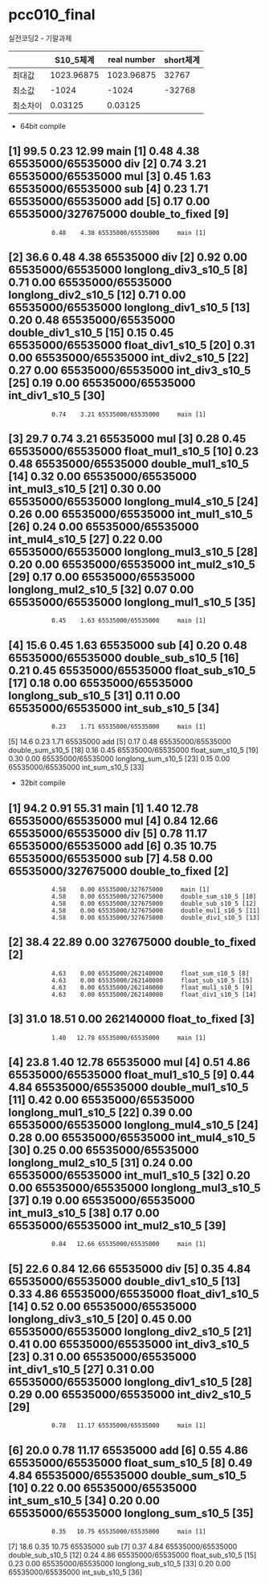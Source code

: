 # pcc010_final

실전코딩2 - 기말과제


|        | S10_5체계 | real number | short체계 |
| ------ | ------ | ------ | ------ |
| 최대값 | 1023.96875 | 1023.96875 | 32767 |
| 최소값 | -1024 | -1024 | -32768 |
| 최소차이 | 0.03125 | 0.03125 |  |



- 64bit compile

[1]     99.5    0.23   12.99                 main [1]
                0.48    4.38 65535000/65535000     div [2]
                0.74    3.21 65535000/65535000     mul [3]
                0.45    1.63 65535000/65535000     sub [4]
                0.23    1.71 65535000/65535000     add [5]
                0.17    0.00 65535000/327675000     double_to_fixed [9]
-----------------------------------------------
                0.48    4.38 65535000/65535000     main [1]
[2]     36.6    0.48    4.38 65535000         div [2]
                0.92    0.00 65535000/65535000     longlong_div3_s10_5 [8]
                0.71    0.00 65535000/65535000     longlong_div2_s10_5 [12]
                0.71    0.00 65535000/65535000     longlong_div1_s10_5 [13]
                0.20    0.48 65535000/65535000     double_div1_s10_5 [15]
                0.15    0.45 65535000/65535000     float_div1_s10_5 [20]
                0.31    0.00 65535000/65535000     int_div2_s10_5 [22]
                0.27    0.00 65535000/65535000     int_div3_s10_5 [25]
                0.19    0.00 65535000/65535000     int_div1_s10_5 [30]
-----------------------------------------------
                0.74    3.21 65535000/65535000     main [1]
[3]     29.7    0.74    3.21 65535000         mul [3]
                0.28    0.45 65535000/65535000     float_mul1_s10_5 [10]
                0.23    0.48 65535000/65535000     double_mul1_s10_5 [14]
                0.32    0.00 65535000/65535000     int_mul3_s10_5 [21]
                0.30    0.00 65535000/65535000     longlong_mul4_s10_5 [24]
                0.26    0.00 65535000/65535000     int_mul1_s10_5 [26]
                0.24    0.00 65535000/65535000     int_mul4_s10_5 [27]
                0.22    0.00 65535000/65535000     longlong_mul3_s10_5 [28]
                0.20    0.00 65535000/65535000     int_mul2_s10_5 [29]
                0.17    0.00 65535000/65535000     longlong_mul2_s10_5 [32]
                0.07    0.00 65535000/65535000     longlong_mul1_s10_5 [35]
-----------------------------------------------
                0.45    1.63 65535000/65535000     main [1]
[4]     15.6    0.45    1.63 65535000         sub [4]
                0.20    0.48 65535000/65535000     double_sub_s10_5 [16]
                0.21    0.45 65535000/65535000     float_sub_s10_5 [17]
                0.18    0.00 65535000/65535000     longlong_sub_s10_5 [31]
                0.11    0.00 65535000/65535000     int_sub_s10_5 [34]
-----------------------------------------------
                0.23    1.71 65535000/65535000     main [1]
[5]     14.6    0.23    1.71 65535000         add [5]
                0.17    0.48 65535000/65535000     double_sum_s10_5 [18]
                0.16    0.45 65535000/65535000     float_sum_s10_5 [19]
                0.30    0.00 65535000/65535000     longlong_sum_s10_5 [23]
                0.15    0.00 65535000/65535000     int_sum_s10_5 [33]


- 32bit compile

[1]     94.2    0.91   55.31                 main [1]
                1.40   12.78 65535000/65535000     mul [4]
                0.84   12.66 65535000/65535000     div [5]
                0.78   11.17 65535000/65535000     add [6]
                0.35   10.75 65535000/65535000     sub [7]
                4.58    0.00 65535000/327675000     double_to_fixed [2]
-----------------------------------------------
                4.58    0.00 65535000/327675000     main [1]
                4.58    0.00 65535000/327675000     double_sum_s10_5 [10]
                4.58    0.00 65535000/327675000     double_sub_s10_5 [12]
                4.58    0.00 65535000/327675000     double_mul1_s10_5 [11]
                4.58    0.00 65535000/327675000     double_div1_s10_5 [13]
[2]     38.4   22.89    0.00 327675000         double_to_fixed [2]
-----------------------------------------------
                4.63    0.00 65535000/262140000     float_sum_s10_5 [8]
                4.63    0.00 65535000/262140000     float_sub_s10_5 [15]
                4.63    0.00 65535000/262140000     float_mul1_s10_5 [9]
                4.63    0.00 65535000/262140000     float_div1_s10_5 [14]
[3]     31.0   18.51    0.00 262140000         float_to_fixed [3]
-----------------------------------------------
                1.40   12.78 65535000/65535000     main [1]
[4]     23.8    1.40   12.78 65535000         mul [4]
                0.51    4.86 65535000/65535000     float_mul1_s10_5 [9]
                0.44    4.84 65535000/65535000     double_mul1_s10_5 [11]
                0.42    0.00 65535000/65535000     longlong_mul1_s10_5 [22]
                0.39    0.00 65535000/65535000     longlong_mul4_s10_5 [24]
                0.28    0.00 65535000/65535000     int_mul4_s10_5 [30]
                0.25    0.00 65535000/65535000     longlong_mul2_s10_5 [31]
                0.24    0.00 65535000/65535000     int_mul1_s10_5 [32]
                0.20    0.00 65535000/65535000     longlong_mul3_s10_5 [37]
                0.19    0.00 65535000/65535000     int_mul3_s10_5 [38]
                0.17    0.00 65535000/65535000     int_mul2_s10_5 [39]
-----------------------------------------------
                0.84   12.66 65535000/65535000     main [1]
[5]     22.6    0.84   12.66 65535000         div [5]
                0.35    4.84 65535000/65535000     double_div1_s10_5 [13]
                0.33    4.86 65535000/65535000     float_div1_s10_5 [14]
                0.52    0.00 65535000/65535000     longlong_div3_s10_5 [20]
                0.45    0.00 65535000/65535000     longlong_div2_s10_5 [21]
                0.41    0.00 65535000/65535000     int_div3_s10_5 [23]
                0.31    0.00 65535000/65535000     int_div1_s10_5 [27]
                0.31    0.00 65535000/65535000     longlong_div1_s10_5 [28]
                0.29    0.00 65535000/65535000     int_div2_s10_5 [29]
-----------------------------------------------
                0.78   11.17 65535000/65535000     main [1]
[6]     20.0    0.78   11.17 65535000         add [6]
                0.55    4.86 65535000/65535000     float_sum_s10_5 [8]
                0.49    4.84 65535000/65535000     double_sum_s10_5 [10]
                0.22    0.00 65535000/65535000     int_sum_s10_5 [34]
                0.20    0.00 65535000/65535000     longlong_sum_s10_5 [35]
-----------------------------------------------
                0.35   10.75 65535000/65535000     main [1]
[7]     18.6    0.35   10.75 65535000         sub [7]
                0.37    4.84 65535000/65535000     double_sub_s10_5 [12]
                0.24    4.86 65535000/65535000     float_sub_s10_5 [15]
                0.23    0.00 65535000/65535000     longlong_sub_s10_5 [33]
                0.20    0.00 65535000/65535000     int_sub_s10_5 [36]
